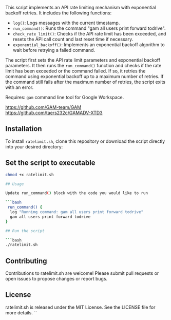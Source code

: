 This script implements an API rate limiting mechanism with exponential backoff retries. It includes the following functions:

- `log()`: Logs messages with the current timestamp.
- `run_command()`: Runs the command "gam all users print forward todrive".
- `check_rate_limit()`: Checks if the API rate limit has been exceeded, and resets the API call count and last reset time if necessary.
- `exponential_backoff()`: Implements an exponential backoff algorithm to wait before retrying a failed command.

The script first sets the API rate limit parameters and exponential backoff parameters. It then runs the `run_command()` function and checks if the rate limit has been exceeded or the command failed. If so, it retries the command using exponential backoff up to a maximum number of retries. If the command still fails after the maximum number of retries, the script exits with an error.

Requires: `gam` command line tool for Google Workspace.

https://github.com/GAM-team/GAM
https://github.com/taers232c/GAMADV-XTD3


## Installation

To install `ratelimit.sh`, clone this repository or download the script directly into your desired directory:


## Set the script to executable

```bash
chmod +x ratelimit.sh

## Usage

Update run_command() block with the code you would like to run

```bash
 run_command() {
  log "Running command: gam all users print forward todrive"
  gam all users print forward todrive
}

## Run the script

```bash
./ratelimit.sh
```

## Contributing
Contributions to ratelimit.sh are welcome! Please submit pull requests or open issues to propose changes or report bugs.

## License
ratelimit.sh is released under the MIT License. See the LICENSE file for more details. ``